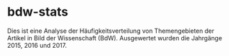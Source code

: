 # bdw-stats
Dies ist eine Analyse der Häufigkeitsverteilung von Themengebieten der Artikel in Bild der Wissenschaft (BdW). Ausgewertet wurden die Jahrgänge 2015, 2016 und 2017.